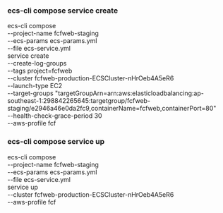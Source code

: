 ### ecs-cli compose service create

ecs-cli compose \
--project-name fcfweb-staging \
--ecs-params ecs-params.yml \
--file ecs-service.yml \
service create \
--create-log-groups \
--tags project=fcfweb \
--cluster fcfweb-production-ECSCluster-nHrOeb4A5eR6 \
--launch-type EC2 \
--target-groups "targetGroupArn=arn:aws:elasticloadbalancing:ap-southeast-1:298842265645:targetgroup/fcfweb-staging/e2946a46e0da2fc9,containerName=fcfweb,containerPort=80" \
--health-check-grace-period 30 \
--aws-profile fcf

### ecs-cli compose service up

ecs-cli compose \
--project-name fcfweb-staging \
--ecs-params ecs-params.yml \
--file ecs-service.yml \
service up \
--cluster fcfweb-production-ECSCluster-nHrOeb4A5eR6 \
--aws-profile fcf


